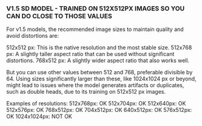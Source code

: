 

### V1.5 SD MODEL - TRAINED ON 512X512PX IMAGES SO YOU CAN DO CLOSE TO THOSE VALUES

For v1.5 models, the recommended image sizes to maintain quality and avoid distortions are:

512x512 px: This is the native resolution and the most stable size.
512x768 px: A slightly taller aspect ratio that can be used without significant distortions.
768x512 px: A slightly wider aspect ratio that also works well.

But you can use other values between 512 and 768, preferable divisible by 64.
Using sizes significantly larger than these, like 1024x1024 px or beyond, might lead to issues where the model generates artifacts or duplicates, such as double heads, due to its training on 512x512 px images.

Examples of resolutions:
512x768px: OK
512x704px: OK
512x640px: OK
512x576px: OK
768x512px: OK
704x512px: OK
640x512px: OK
576x512px: OK
1024x1024px: NOT OK

